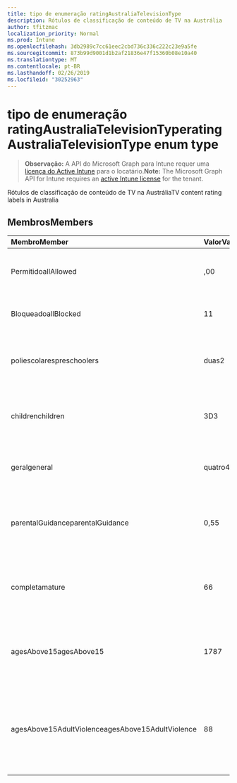 ```yaml
---
title: tipo de enumeração ratingAustraliaTelevisionType
description: Rótulos de classificação de conteúdo de TV na Austrália
author: tfitzmac
localization_priority: Normal
ms.prod: Intune
ms.openlocfilehash: 3db2989c7cc61eec2cbd736c336c222c23e9a5fe
ms.sourcegitcommit: 873b99d9001d1b2af21836e47f15360b08e10a40
ms.translationtype: MT
ms.contentlocale: pt-BR
ms.lasthandoff: 02/26/2019
ms.locfileid: "30252963"
---
```

# <a name="ratingaustraliatelevisiontype-enum-type"></a><span data-ttu-id="bfce4-103">tipo de enumeração ratingAustraliaTelevisionType</span><span class="sxs-lookup"><span data-stu-id="bfce4-103">ratingAustraliaTelevisionType enum type</span></span>

> <span data-ttu-id="bfce4-104">**Observação:** A API do Microsoft Graph para Intune requer uma [licença do Active Intune](https://go.microsoft.com/fwlink/?linkid=839381) para o locatário.</span><span class="sxs-lookup"><span data-stu-id="bfce4-104">**Note:** The Microsoft Graph API for Intune requires an [active Intune license](https://go.microsoft.com/fwlink/?linkid=839381) for the tenant.</span></span>

<span data-ttu-id="bfce4-105">Rótulos de classificação de conteúdo de TV na Austrália</span><span class="sxs-lookup"><span data-stu-id="bfce4-105">TV content rating labels in Australia</span></span>

## <a name="members"></a><span data-ttu-id="bfce4-106">Membros</span><span class="sxs-lookup"><span data-stu-id="bfce4-106">Members</span></span>
|<span data-ttu-id="bfce4-107">Membro</span><span class="sxs-lookup"><span data-stu-id="bfce4-107">Member</span></span>|<span data-ttu-id="bfce4-108">Valor</span><span class="sxs-lookup"><span data-stu-id="bfce4-108">Value</span></span>|<span data-ttu-id="bfce4-109">Descrição</span><span class="sxs-lookup"><span data-stu-id="bfce4-109">Description</span></span>|
|:---|:---|:---|
|<span data-ttu-id="bfce4-110">Permitido</span><span class="sxs-lookup"><span data-stu-id="bfce4-110">allAllowed</span></span>|<span data-ttu-id="bfce4-111">,0</span><span class="sxs-lookup"><span data-stu-id="bfce4-111">0</span></span>|<span data-ttu-id="bfce4-112">Valor padrão, permitir todos os programas de TV</span><span class="sxs-lookup"><span data-stu-id="bfce4-112">Default value, allow all TV shows content</span></span>|
|<span data-ttu-id="bfce4-113">Bloqueado</span><span class="sxs-lookup"><span data-stu-id="bfce4-113">allBlocked</span></span>|<span data-ttu-id="bfce4-114">1</span><span class="sxs-lookup"><span data-stu-id="bfce4-114">1</span></span>|<span data-ttu-id="bfce4-115">Não permitir que qualquer TV mostre conteúdo</span><span class="sxs-lookup"><span data-stu-id="bfce4-115">Do not allow any TV shows content</span></span>|
|<span data-ttu-id="bfce4-116">poliescolares</span><span class="sxs-lookup"><span data-stu-id="bfce4-116">preschoolers</span></span>|<span data-ttu-id="bfce4-117">duas</span><span class="sxs-lookup"><span data-stu-id="bfce4-117">2</span></span>|<span data-ttu-id="bfce4-118">A classificação P destina-se a preaulas</span><span class="sxs-lookup"><span data-stu-id="bfce4-118">The P classification is intended for preschoolers</span></span>|
|<span data-ttu-id="bfce4-119">children</span><span class="sxs-lookup"><span data-stu-id="bfce4-119">children</span></span>|<span data-ttu-id="bfce4-120">3D</span><span class="sxs-lookup"><span data-stu-id="bfce4-120">3</span></span>|<span data-ttu-id="bfce4-121">A classificação de C destina-se a crianças com menos de 14</span><span class="sxs-lookup"><span data-stu-id="bfce4-121">The C classification is intended for children under 14</span></span>|
|<span data-ttu-id="bfce4-122">geral</span><span class="sxs-lookup"><span data-stu-id="bfce4-122">general</span></span>|<span data-ttu-id="bfce4-123">quatro</span><span class="sxs-lookup"><span data-stu-id="bfce4-123">4</span></span>|<span data-ttu-id="bfce4-124">A classificação G é adequada para todas as idades</span><span class="sxs-lookup"><span data-stu-id="bfce4-124">The G classification is suitable for all ages</span></span>|
|<span data-ttu-id="bfce4-125">parentalGuidance</span><span class="sxs-lookup"><span data-stu-id="bfce4-125">parentalGuidance</span></span>|<span data-ttu-id="bfce4-126">0,5</span><span class="sxs-lookup"><span data-stu-id="bfce4-126">5</span></span>|<span data-ttu-id="bfce4-127">A classificação PG é recomendada para visualizadores jovens</span><span class="sxs-lookup"><span data-stu-id="bfce4-127">The PG classification is recommended for young viewers</span></span>|
|<span data-ttu-id="bfce4-128">completa</span><span class="sxs-lookup"><span data-stu-id="bfce4-128">mature</span></span>|<span data-ttu-id="bfce4-129">6</span><span class="sxs-lookup"><span data-stu-id="bfce4-129">6</span></span>|<span data-ttu-id="bfce4-130">A classificação M é recomendada para visualizadores mais de 15</span><span class="sxs-lookup"><span data-stu-id="bfce4-130">The M classification is recommended for viewers over 15</span></span>|
|<span data-ttu-id="bfce4-131">agesAbove15</span><span class="sxs-lookup"><span data-stu-id="bfce4-131">agesAbove15</span></span>|<span data-ttu-id="bfce4-132">178</span><span class="sxs-lookup"><span data-stu-id="bfce4-132">7</span></span>|<span data-ttu-id="bfce4-133">A classificação MA15 + não é adequada para visualizadores abaixo de 15</span><span class="sxs-lookup"><span data-stu-id="bfce4-133">The MA15+ classification is not suitable for viewers under 15</span></span>|
|<span data-ttu-id="bfce4-134">agesAbove15AdultViolence</span><span class="sxs-lookup"><span data-stu-id="bfce4-134">agesAbove15AdultViolence</span></span>|<span data-ttu-id="bfce4-135">8</span><span class="sxs-lookup"><span data-stu-id="bfce4-135">8</span></span>|<span data-ttu-id="bfce4-136">A classificação AV15 + não é adequada para visualizadores sob 15, específico violência adulto</span><span class="sxs-lookup"><span data-stu-id="bfce4-136">The AV15+ classification is not suitable for viewers under 15, adult violence-specific</span></span>|



